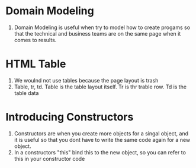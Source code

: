 # Domain Modeling #
 1. Domain Modeling is useful when try to model how to create progams so that the technical and business teams are on the same page when it comes to results.
 # HTML Table #
 1. We woulnd not use tables because the page layout is trash
 2. Table, tr, td. Table is the table layout itself. Tr is thr trable row. Td is the table data
 # Introducing Constructors #
 1. Constructors are when you create more objects for a singal object, and it is useful so that you dont have to write the same code again for a new object.
 2. In a constructors "this" bind this to the new object, so you can refer to this in your constructor code
 
